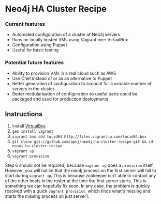 # Neo4j HA Cluster Recipe

### Current features

* Automated configuration of a cluster of Neo4j servers
* Runs on locally hosted VMs using Vagrant over VirtualBox
* Configuration using Puppet
* Useful for basic testing

### Potential future features

* Ability to provision VMs in a real cloud such as AWS
* Use Chef instead of or as an alternative to Puppet
* Better generation of configuration to account for a variable number of servers in the cluster
* Better modularisation of configuration so useful parts could be packaged and used for production deployments

## Instructions

1. Install [VirtualBox](https://www.virtualbox.org/wiki/Downloads)
2. `gem install vagrant`
3. `vagrant box add lucid64 http://files.vagrantup.com/lucid64.box`
4. `git clone git://github.com/apcj/neo4j-ha-cluster-recipe.git && cd neo4j-ha-cluster-recipe`
5. `vagrant up`
6. `vagrant provision`

Step 6 should not be required, because `vagrant up` does a `provision` itself.  However, you will notice that the neo4j process on the first server will fail to start during `vagrant up`.  This is because zookeeper isn't able to contact any of the other hosts in the roster at the time the first server starts.  This is something we can hopefully fix soon.  In any case, the problem is quickly resolved with a quick `vagrant provision`, which finds what's missing and starts the missing process on just server1.

